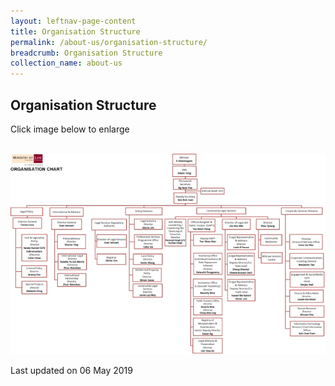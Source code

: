 ```yaml
---
layout: leftnav-page-content
title: Organisation Structure
permalink: /about-us/organisation-structure/
breadcrumb: Organisation Structure
collection_name: about-us
---
```


Organisation Structure
---

Click image below to enlarge
<div class="image">
  <a href="/files/MinLaw_Org_Structure_May_19.pdf">
    <br><img src="/images/1557104237572.png" title="Organisation Structure" alt="Organisation Structure">
  </a>
</div>

<p class="right-side-updated">Last updated on 06 May 2019</p>

